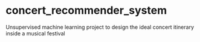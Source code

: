 # concert_recommender_system
Unsupervised machine learning project to design the ideal concert itinerary inside a musical festival
